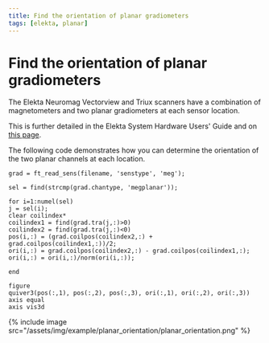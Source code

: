 ```yaml
---
title: Find the orientation of planar gradiometers
tags: [elekta, planar]
---
```


# Find the orientation of planar gradiometers

The Elekta Neuromag Vectorview and Triux scanners have a combination of magnetometers and two planar gradiometers at each sensor location.

This is further detailed in the Elekta System Hardware Users' Guide and on [this page](http://imaging.mrc-cbu.cam.ac.uk/meg/VectorviewDescription#Magsgrads).

The following code demonstrates how you can determine the orientation of the two planar channels at each location.

    grad = ft_read_sens(filename, 'senstype', 'meg');

    sel = find(strcmp(grad.chantype, 'megplanar'));

    for i=1:numel(sel)
    j = sel(i);
    clear coilindex*
    coilindex1 = find(grad.tra(j,:)>0)
    coilindex2 = find(grad.tra(j,:)<0)
    pos(i,:) = (grad.coilpos(coilindex2,:) + grad.coilpos(coilindex1,:))/2;
    ori(i,:) = grad.coilpos(coilindex2,:) - grad.coilpos(coilindex1,:);
    ori(i,:) = ori(i,:)/norm(ori(i,:));

    end

    figure
    quiver3(pos(:,1), pos(:,2), pos(:,3), ori(:,1), ori(:,2), ori(:,3))
    axis equal
    axis vis3d

{% include image src="/assets/img/example/planar_orientation/planar_orientation.png" %}
